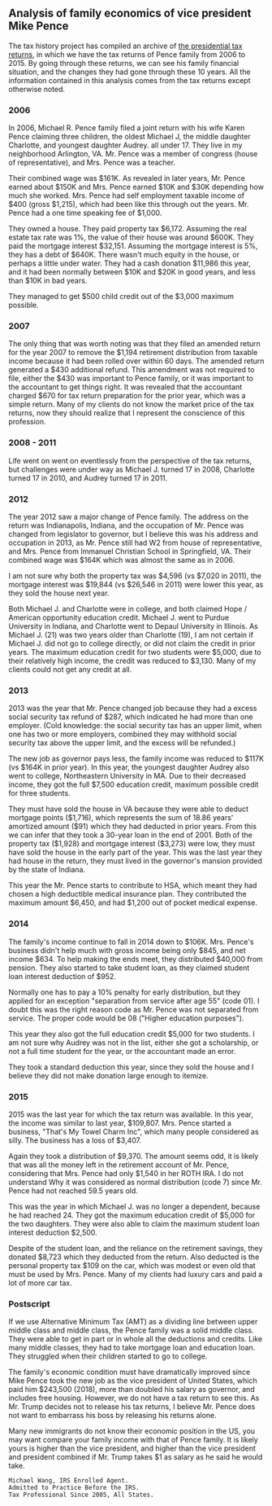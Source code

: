 ## Analysis of family economics of vice president Mike Pence

The tax history project has compiled
an archive of [the presidential tax returns](http://www.taxhistory.org/www/website.nsf/Web/PresidentialTaxReturns),
in which we have the tax returns of Pence family from 2006 to 2015. By
going through these returns, we can see his family financial situation,
and the changes they had gone through these 10 years. All the information
contained in this analysis comes from the tax returns except otherwise
noted.

### 2006

In 2006, Michael R. Pence family filed a joint return with his wife Karen
Pence claiming three children, the oldest Michael J, the middle daughter
Charlotte, and youngest daughter Audrey. all under 17. They live in my
neighborhood Arlington, VA. Mr. Pence was a member of congress (house
of representative), and Mrs. Pence was a teacher.

Their combined wage was \$161K. As revealed in later years, Mr. Pence
earned about \$150K and Mrs. Pence earned \$10K and \$30K depending how
much she worked. Mrs. Pence had self employment taxable income of \$400
(gross \$1,215), which had been like this through out the years. Mr. Pence
had a one time speaking fee of \$1,000.

They owned a house. They paid property tax \$6,172. Assuming the real
estate tax rate was 1%, the value of their house was around \$600K. They
paid the mortgage interest \$32,151. Assuming the mortgage interest is
5%, they has a debt of \$640K. There wasn't much equity in the house, or perhaps a little under water. They had
a cash donation \$11,986 this year, and it had been normally between \$10K
and \$20K in good years, and less than \$10K in bad years.

They managed to get \$500 child credit out of the \$3,000 maximum possible.

### 2007

The only thing that was worth noting was that they filed an amended
return for the year 2007 to remove the \$1,194 retirement distribution
from taxable income because it had been rolled over within 60 days. The
amended return generated a \$430 additional refund. This amendment was
not required to file, either the \$430 was important to Pence family,
or it was important to the accountant to get things right. It was revealed
that the accountant charged \$670 for tax return preparation for the prior year,
which was a simple return. Many of my clients do not know the market
price of the tax returns, now they should realize that I represent the
conscience of this profession.

### 2008 - 2011

Life went on went on eventlessly from the perspective of the tax returns,
but challenges were under way as Michael J. turned 17 in 2008, Charlotte
turned 17 in 2010, and Audrey turned 17 in 2011.

### 2012

The year 2012 saw a major change of Pence family. The address on the
return was Indianapolis, Indiana, and the occupation of Mr. Pence was changed from
legislator to governor, but I believe this was his address and occupation in 2013,
as Mr. Pence still had W2 from house of representative, and Mrs. Pence
from Immanuel Christian School in Springfield, VA. Their combined wage
was \$164K which was almost the same as in 2006.

I am not sure why both the property tax was \$4,596 (vs \$7,020 in 2011),
the mortgage interest was \$19,844 (vs \$26,546 in 2011) were lower this
year, as they sold the house next year.

Both Michael J. and Charlotte were in college, and both claimed Hope /
American opportunity education credit. Michael J. went to Purdue University in
Indiana, and Charlotte went to Depaul University in Illinois. As Michael
J. (21) was two years older than Charlotte (19), I am not certain if Michael
J. did not go to college directly, or did not claim the credit in prior
years. The maximum education credit for two students were \$5,000, due
to their relatively high income, the credit was reduced to \$3,130. Many of my
clients could not get any credit at all.

### 2013

2013 was the year that Mr. Pence changed job because they had a excess
social security tax refund of \$287, which indicated he had more than one
employer. (Cold knowledge: the social security tax has an upper limit,
when one has two or more employers, combined they may withhold social
security tax above the upper limit, and the excess will be refunded.)

The new job as governor pays less, the family income was reduced to
\$117K (vs \$164K in prior year). In this year, the youngest daughter
Audrey also went to college, Northeastern University in MA. Due to
their decreased income, they got the full \$7,500 education credit,
maximum possible credit for three students.

They must have sold the house in VA because they were able to deduct
mortgage points (\$1,716), which represents the sum of 18.86 years' amortized amount (\$91)
which they had deducted in prior years. 
From this we can infer that they took a 30-year loan in the end of 2001.
Both of the property tax (\$1,928) and mortgage interest
(\$3,273) were low, they must have sold the house in the early part of
the year. This was the last year they had house in the return, they must
lived in the governor's mansion provided by the state of Indiana.

This year the Mr. Pence starts to contribute to HSA, which meant they
had chosen a high deductible medical insurance plan. They contributed
the maximum amount \$6,450, and had \$1,200 out of pocket medical expense.

### 2014

The family's income continue to fall in 2014 down to \$106K. Mrs. Pence's
business didn't help much with gross income being only \$845, and net
income \$634. To help making the ends meet, they distributed \$40,000
from pension. They also started to take student loan, as they claimed
student loan interest deduction of \$952.

Normally one has to pay a 10% penalty for early distribution, but they
applied for an exception "separation from service after age 55" (code
01). I doubt this was the right reason code as Mr. Pence was not separated
from service. The proper code would be 08 ("Higher education purposes").

This year they also got the full education credit \$5,000 for two
students. I am not sure why Audrey was not in the list, either she got a
scholarship, or not a full time student for the year, or the accountant
made an error.

They took a standard deduction this year, since they sold the house and
I believe they did not make donation large enough to itemize.

### 2015

2015 was the last year for which the tax return was available. In this
year, the income was similar to last year, \$109,807. Mrs. Pence started
a business, "That's My Towel Charm Inc", which many people considered
as silly. The business has a loss of \$3,407.

Again they took a distribution of \$9,370. The amount seems odd, it
is likely that was all the money left in the retirement account of Mr. Pence,
considering that Mrs. Pence had only \$1,540 in her ROTH IRA. I do not
understand Why it was considered as normal distribution (code 7) since
Mr. Pence had not reached 59.5 years old.

This was the year in which Michael J. was no longer a dependent, because
he had reached 24. They got the maximum education credit of \$5,000 for
the two daughters. They were also able to claim the maximum student loan
interest deduction \$2,500.

Despite of the student loan, and the reliance on the retirement savings,
they donated \$8,723 which they deducted from the return. Also deducted
is the personal property tax \$109 on the car, which was modest or even
old that must be used by Mrs. Pence. Many of my clients had luxury cars and paid
a lot of more car tax.

### Postscript

If we use Alternative Minimum Tax (AMT) as a dividing line between
upper middle class and middle class, the Pence family was a solid middle
class. They were able to get in part or in whole all the deductions
and credits. Like many middle classes, they had to take mortgage loan
and education loan. They struggled when their children started to go
to college.

The family's economic condition must have dramatically improved since
Mike Pence took the new job as the vice president of United States,
which paid him \$243,500 (2018), more than doubled his salary as governor,
and includes free housing. However,
we do not have a tax return to see this. As Mr. Trump decides not to
release his tax returns, I believe Mr. Pence does not want to embarrass
his boss by releasing his returns alone.

Many new immigrants do not know their economic position in the US,
you may want compare your family income with that of Pence family. It
is likely yours is higher than the vice president, and higher than the
vice president and president combined if Mr. Trump takes \$1 as salary
as he said he would take.

```
Michael Wang, IRS Enrolled Agent.
Admitted to Practice Before the IRS.
Tax Professional Since 2005, All States.
```
